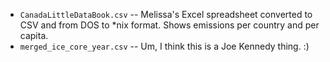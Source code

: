 * `CanadaLittleDataBook.csv` -- Melissa's Excel spreadsheet converted to CSV and from DOS to *nix format. Shows emissions per country and per capita.
* `merged_ice_core_year.csv` -- Um, I think this is a Joe Kennedy thing. :)
